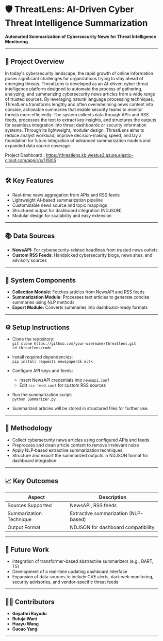 # 🛡️ ThreatLens: AI-Driven Cyber Threat Intelligence Summarization
**Automated Summarization of Cybersecurity News for Threat Intelligence Monitoring**

---

## 📌 Project Overview

In today's cybersecurity landscape, the rapid growth of online information poses significant challenges for organizations trying to stay ahead of emerging threats. ThreatLens is developed as an AI-driven cyber threat intelligence platform designed to automate the process of gathering, analyzing, and summarizing cybersecurity news articles from a wide range of trusted sources. By leveraging natural language processing techniques, ThreatLens transforms lengthy and often overwhelming news content into concise, actionable summaries that enable security teams to monitor threats more efficiently. The system collects data through APIs and RSS feeds, processes the text to extract key insights, and structures the outputs for seamless integration into threat dashboards or security information systems. Through its lightweight, modular design, ThreatLens aims to reduce analyst workload, improve decision-making speed, and lay a foundation for future integration of advanced summarization models and expanded data source coverage.

Project Dashboard : https://threatlens.kb.westus2.azure.elastic-cloud.com/app/r/s/1XB0S

---

## 🛠️ Key Features

- Real-time news aggregation from APIs and RSS feeds
- Lightweight AI-based summarization pipeline
- Customizable news source and topic mappings
- Structured output for dashboard integration (NDJSON)
- Modular design for scalability and easy extension

---

## 📚 Data Sources

- **NewsAPI:** For cybersecurity-related headlines from trusted news outlets
- **Custom RSS Feeds:** Handpicked cybersecurity blogs, news sites, and advisory sources

---

## 🧩 System Components

- **Collection Module:** Fetches articles from NewsAPI and RSS feeds
- **Summarization Module:** Processes text articles to generate concise summaries using NLP methods
- **Export Module:** Converts summaries into dashboard-ready formats

---

## ⚙️ Setup Instructions

- Clone the repository:  
  `git clone https://github.com/your-username/threatlens.git`  
  `cd threatlens/code`

- Install required dependencies:  
  `pip install requests newspaper3k nltk`

- Configure API keys and feeds:  
  - Insert NewsAPI credentials into `newsapi.conf`
  - Edit `rss-feed.conf` for custom RSS sources

- Run the summarization script:  
  `python Summarizer.py`

- Summarized articles will be stored in structured files for further use.

---

## 🔬 Methodology

- Collect cybersecurity news articles using configured APIs and feeds
- Preprocess and clean article content to remove irrelevant noise
- Apply NLP-based extractive summarization techniques
- Structure and export the summarized outputs in NDJSON format for dashboard integration

---

## 📈 Key Outcomes

| Aspect                 | Description |
|-------------------------|-------------|
| Sources Supported       | NewsAPI, RSS feeds |
| Summarization Technique | Extractive summarization (NLP-based) |
| Output Format           | NDJSON for dashboard compatibility |

---

## 🚀 Future Work

- Integration of transformer-based abstractive summarizers (e.g., BART, T5)
- Development of a real-time updating dashboard interface
- Expansion of data sources to include CVE alerts, dark web monitoring, security advisories, and vendor-specific threat feeds
---

## 👩‍💻 Contributors

- **Gayathri Rayudu** 
- **Rutuja Wani** 
- **Huayu Wang** 
- **Guoao Yang**

---
